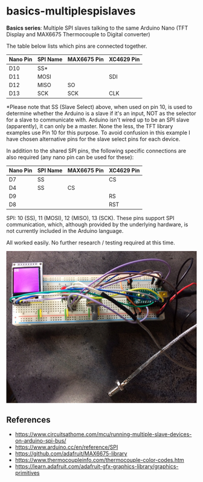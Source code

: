 # basics-multiplespislaves
**Basics series**: Multiple SPI slaves talking to the same Arduino Nano (TFT Display and MAX6675 Thermocouple to Digital converter)

The table below lists which pins are connected together.

| Nano Pin | SPI Name | MAX6675 Pin | XC4629 Pin |
|----------|----------|-------------|------------|
| D10      | SS*      |             |            |
| D11      | MOSI     |             | SDI        |
| D12      | MISO     | SO          |            |
| D13      | SCK      | SCK         | CLK        |

*Please note that SS (Slave Select) above, when used on pin 10, is used to determine whether the Arduino is a slave if it's an input, NOT as the selector for a slave to communicate with. Arduino isn't wired up to be an SPI slave (apparently), it can only be a master. None the less, the TFT library examples use Pin 10 for this purpose. To avoid confusion in this example I have chosen alternative pins for the slave select pins for each device.

In addition to the shared SPI pins, the following specific connections are also required (any nano pin can be used for these):

| Nano Pin | SPI Name | MAX6675 Pin | XC4629 Pin |
|----------|----------|-------------|------------|
| D7       | SS       |             | CS         |
| D4       | SS       | CS          |            |
| D9       |          |             | RS         |
| D8       |          |             | RST        |

SPI: 10 (SS), 11 (MOSI), 12 (MISO), 13 (SCK). These pins support SPI communication, which, although provided by the underlying hardware, is not currently included in the Arduino language.

All worked easily. No further research / testing required at this time.

![Multiple SPI Slaves Breadboard Setup](MultipleSPISlavesBreadboardSetup.jpg)

## References
* https://www.circuitsathome.com/mcu/running-multiple-slave-devices-on-arduino-spi-bus/
* https://www.arduino.cc/en/reference/SPI
* https://github.com/adafruit/MAX6675-library
* https://www.thermocoupleinfo.com/thermocouple-color-codes.htm
* https://learn.adafruit.com/adafruit-gfx-graphics-library/graphics-primitives
